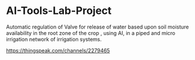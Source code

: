 # AI-Tools-Lab-Project
Automatic regulation of Valve for release of water based upon soil moisture availability in the root zone of the crop , using AI, in a piped and micro irrigation network of irrigation systems.

https://thingspeak.com/channels/2279465
